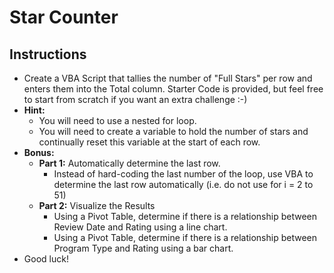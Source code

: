 # Star Counter

## Instructions

* Create a VBA Script that tallies the number of "Full Stars" per row and enters them into the Total column. Starter Code is provided, but feel free to start from scratch if you want an extra challenge :-)
* **Hint:**
  * You will need to use a nested for loop.
  * You will need to create a variable to hold the number of stars and continually reset this variable at the start of each row.
* **Bonus:**
  * **Part 1:** Automatically determine the last row.
    * Instead of hard-coding the last number of the loop, use VBA to determine the last row automatically (i.e. do not use for i = 2 to 51)
  * **Part 2:** Visualize the Results
    * Using a Pivot Table, determine if there is a relationship between Review Date and Rating using a line chart.
    * Using a Pivot Table, determine if there is a relationship between Program Type and Rating using a bar chart.
* Good luck!
